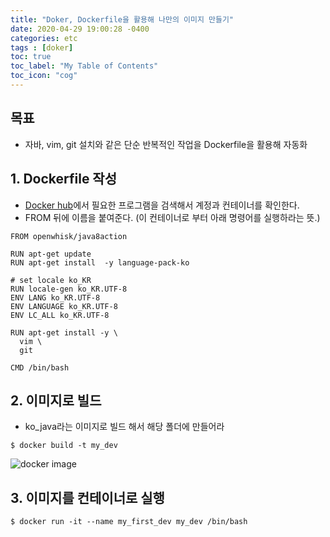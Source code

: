 ```yaml
---
title: "Doker, Dockerfile을 활용해 나만의 이미지 만들기"
date: 2020-04-29 19:00:28 -0400
categories: etc
tags : [doker]
toc: true
toc_label: "My Table of Contents"
toc_icon: "cog"
---
```

## 목표
- 자바, vim, git 설치와 같은 단순 반복적인 작업을 Dockerfile을 활용해 자동화

## 1. Dockerfile 작성
- [Docker hub](https://hub.docker.com/search?q=java8&type=image)에서 필요한 프로그램을 검색해서 계정과 컨테이너를 확인한다.
- FROM 뒤에 이름을 붙여준다. (이 컨테이너로 부터 아래 명령어를 실행하라는 뜻.)

```
FROM openwhisk/java8action

RUN apt-get update  
RUN apt-get install  -y language-pack-ko   

# set locale ko_KR                                                                                                     
RUN locale-gen ko_KR.UTF-8           
ENV LANG ko_KR.UTF-8
ENV LANGUAGE ko_KR.UTF-8  
ENV LC_ALL ko_KR.UTF-8         

RUN apt-get install -y \
  vim \
  git

CMD /bin/bash    
```

## 2. 이미지로 빌드
- ko_java라는 이미지로 빌드 해서 해당 폴더에 만들어라
```
$ docker build -t my_dev
```
![docker image](https://user-images.githubusercontent.com/55946791/80569137-42fc0800-8a33-11ea-99d4-f478ebc9eb75.JPG)


## 3. 이미지를 컨테이너로 실행
```
$ docker run -it --name my_first_dev my_dev /bin/bash
```

